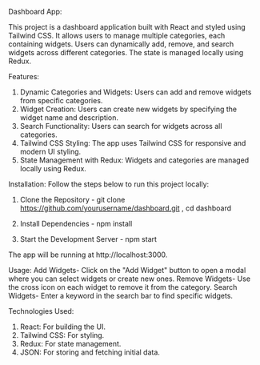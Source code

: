Dashboard App:

This project is a dashboard application built with React and styled using Tailwind CSS. It allows users to manage multiple categories, each containing widgets. Users can dynamically add, remove, and search widgets across different categories. The state is managed locally using Redux.

Features:
1. Dynamic Categories and Widgets: Users can add and remove widgets from specific categories.
2. Widget Creation: Users can create new widgets by specifying the widget name and description.
3. Search Functionality: Users can search for widgets across all categories.
4. Tailwind CSS Styling: The app uses Tailwind CSS for responsive and modern UI styling.
5. State Management with Redux: Widgets and categories are managed locally using Redux.

Installation:
Follow the steps below to run this project locally:

1. Clone the Repository -
git clone https://github.com/yourusername/dashboard.git , 
cd dashboard

3. Install Dependencies -
npm install

4. Start the Development Server -
npm start

The app will be running at http://localhost:3000.

Usage:
Add Widgets- Click on the "Add Widget" button to open a modal where you can select widgets or create new ones.
Remove Widgets- Use the cross icon on each widget to remove it from the category.
Search Widgets- Enter a keyword in the search bar to find specific widgets.

Technologies Used:
1. React: For building the UI.
2. Tailwind CSS: For styling.
3. Redux: For state management.
4. JSON: For storing and fetching initial data.

